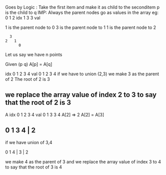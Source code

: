 Goes by Logic :
Take the first item and make it as child to the seconditem
p is the child to q
IMP: Always the parent nodes go as values in the array
eg:
0 1 2 idx
1 3 3 val

1 is the parent node to 0
3 is the parent node to 1
1 is the parent node to 2

      3
    2   1
          0

Let us say we have n points

Given (p q)
A[p] = A[q]

idx 0 1 2 3 4
val 0 1 2 3 4
if we have to union (2,3)
we make 3 as the parent of 2
The root of 2 is 3

we replace the array value of index 2 to 3 to say that the root of 2 is 3
---------------
A
idx 0 1 2 3 4
val 0 1 3 3 4
A[2] => 2
A[2] = A[3]

0 1 3 4
    |
    2
---------------
if we have union of 3,4

0 1 4
    |
    3
    |
    2

we make 4 as the parent of 3
and we replace the array value of index 3 to 4 to say that the root of 3 is 4
